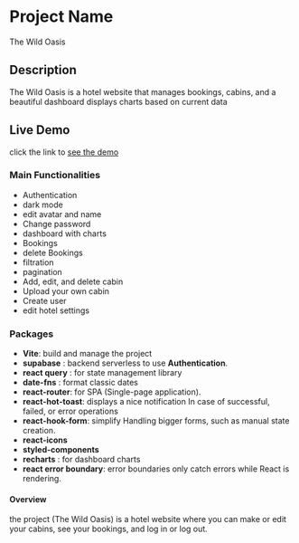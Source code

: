 # Project Name
The Wild Oasis

## Description
The Wild Oasis is a hotel website that manages bookings, cabins, and a beautiful dashboard displays charts based on current data

## Live Demo
click the link to [see the demo](https://the-wild-oasis-hotel.netlify.app)

### Main Functionalities
* Authentication
* dark mode
* edit avatar and name
* Change password
* dashboard with charts
* Bookings
* delete Bookings
* filtration
* pagination
* Add, edit, and delete cabin
* Upload your own cabin
* Create user
* edit hotel settings

### Packages
* **Vite**: build and manage the project
* **supabase** : backend serverless to use **Authentication**.
* **react query** : for state management library
* **date-fns** : format classic dates
* **react-router**: for SPA (Single-page application).
* **react-hot-toast**: displays a nice notification In case of successful, failed, or error operations
* **react-hook-form**: simplify Handling bigger forms, such as manual state creation.
* **react-icons**
* **styled-components**
* **recharts** : for dashboard charts
* **react error boundary**: error boundaries only catch errors while React is rendering.

#### Overview
the project (The Wild Oasis) is a hotel website where you can make or edit your cabins, see your bookings, and log in or log out.



